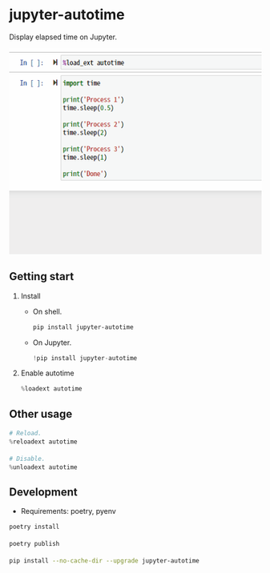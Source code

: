 # jupyter-autotime

Display elapsed time on Jupyter.

![Demo](demo.gif)

## Getting start

1. Install
   * On shell.

      ```sh
      pip install jupyter-autotime
      ```

   * On Jupyter.

      ```python
      !pip install jupyter-autotime
      ```

1. Enable autotime

   ```python
   %loadext autotime
   ```

## Other usage

```python
# Reload.
%reloadext autotime

# Disable.
%unloadext autotime
```

## Development

* Requirements: poetry, pyenv

```sh
poetry install

poetry publish

pip install --no-cache-dir --upgrade jupyter-autotime
```
